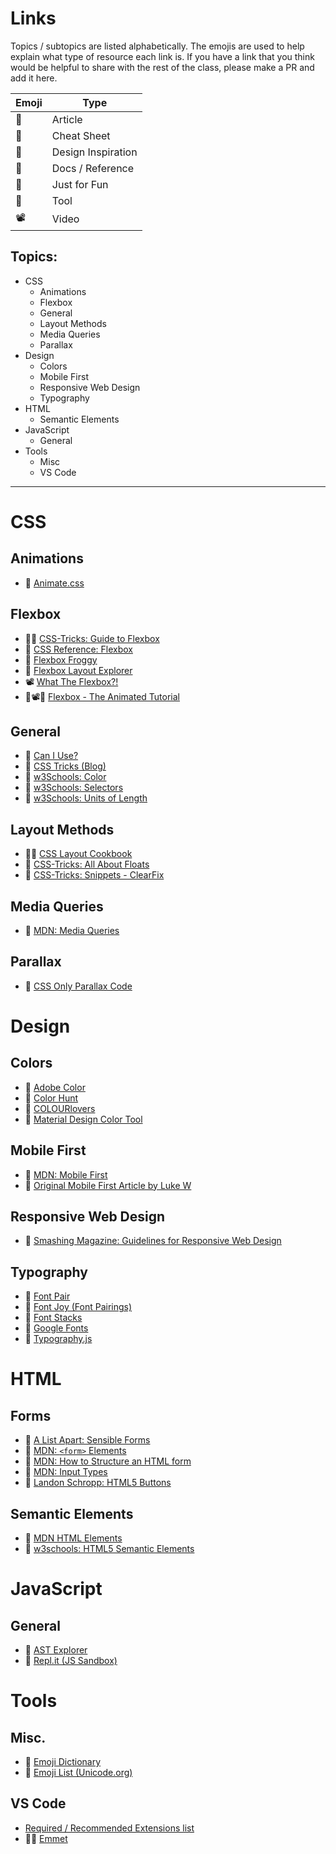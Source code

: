 # Links

Topics / subtopics are listed alphabetically. The emojis are used to help explain what type of resource each link is. If you have a link that you think would be helpful to share with the rest of the class, please make a PR and add it here. 

Emoji | Type
---|---
📰 | Article
📃 | Cheat Sheet
🎨 | Design Inspiration
📕 | Docs / Reference
👾 | Just for Fun
🔨 | Tool
📽️ | Video

## Topics:
- CSS
  - Animations
  - Flexbox
  - General
  - Layout Methods
  - Media Queries
  - Parallax
- Design
  - Colors
  - Mobile First
  - Responsive Web Design
  - Typography
- HTML
  - Semantic Elements
- JavaScript
  - General
- Tools
  - Misc
  - VS Code

---

# CSS
  
  ## Animations
  - 👾 [Animate.css](https://daneden.github.io/animate.css/)

  ## Flexbox
  - 📃📕 [CSS-Tricks: Guide to Flexbox](https://css-tricks.com/snippets/css/a-guide-to-flexbox/)
  - 📕 [CSS Reference: Flexbox](https://cssreference.io/flexbox/)
  - 👾 [Flexbox Froggy](https://flexboxfroggy.com/)
  - 🔨 [Flexbox Layout Explorer](http://www.csstutorial.org/flex-both.html)
  - 📽️ [What The Flexbox?!](https://flexbox.io/)
  - 📰📽️📕 [Flexbox - The Animated Tutorial](https://medium.com/@js_tut/flexbox-the-animated-tutorial-8075cbe4c1b2?sk=fa94a4ec74ddef706e41d3011eecc184)

  ## General
  - 🔨 [Can I Use?](https://caniuse.com/)
  - 📕 [CSS Tricks (Blog)](https://css-tricks.com/)
  - 📕 [w3Schools: Color](https://www.w3schools.com/cssref/css_colors_legal.asp)
  - 📃 [w3Schools: Selectors](https://www.w3schools.com/cssref/css_selectors.asp)
  - 📕 [w3Schools: Units of Length](https://www.w3schools.com/cssref/css_units.asp)
  
  ## Layout Methods
  - 📃📕 [CSS Layout Cookbook](https://developer.mozilla.org/en-US/docs/Web/CSS/Layout_cookbook)
  - 📰 [CSS-Tricks: All About Floats](https://css-tricks.com/all-about-floats/)
  - 📰 [CSS-Tricks: Snippets - ClearFix](https://css-tricks.com/snippets/css/clear-fix/)  
 
  ## Media Queries
  - 📕 [MDN: Media Queries](https://developer.mozilla.org/en-US/docs/Web/CSS/Media_Queries/Using_media_queries#Media_features)

  ## Parallax
  - 📃 [CSS Only Parallax Code](https://www.w3schools.com/howto/howto_css_parallax.asp)

# Design

  ## Colors
  - 🎨 [Adobe Color](https://color.adobe.com/explore/?filter=most-popular&time=all)
  - 🎨 [Color Hunt](http://colorhunt.co/)
  - 🎨 [COLOURlovers](https://www.colourlovers.com/)
  - 🎨 [Material Design Color Tool](https://material.io/tools/color/)

  ## Mobile First
  - 📰 [MDN: Mobile First](https://developer.mozilla.org/en-US/docs/Web/Apps/Progressive/Responsive/Mobile_first)
  - 📰 [Original Mobile First Article by Luke W](https://www.lukew.com/ff/entry.asp?933)

  ## Responsive Web Design
  - 📰 [Smashing Magazine: Guidelines for Responsive Web Design](https://www.smashingmagazine.com/2011/01/guidelines-for-responsive-web-design/)

  ## Typography
  - 🔨 [Font Pair](https://fontpair.co/)
  - 🔨 [Font Joy (Font Pairings)](https://fontjoy.com/)
  - 📃 [Font Stacks](https://css-tricks.com/snippets/css/font-stacks/)
  - 🔨 [Google Fonts](https://fonts.google.com/)
  - 📰 [Typography.js](http://kyleamathews.github.io/typography.js/)


# HTML

  ## Forms
  - 📰 [A List Apart: Sensible Forms](https://alistapart.com/article/sensibleforms)
  - 📃 [MDN: `<form>` Elements](https://developer.mozilla.org/en-US/docs/Web/HTML/Element#Forms)
  - 📰 [MDN: How to Structure an HTML form](https://developer.mozilla.org/en-US/docs/Learn/HTML/Forms/How_to_structure_an_HTML_form)
  - 📃 [MDN: Input Types](https://developer.mozilla.org/en-US/docs/Web/HTML/Element/input#Form_%3Cinput%3E_types)
  - 📰 [Landon Schropp: HTML5 Buttons](https://davidwalsh.name/html5-buttons)

  ## Semantic Elements
  - 📕 [MDN HTML Elements](https://developer.mozilla.org/en-US/docs/Web/HTML/Element)
  - 📕 [w3schools: HTML5 Semantic Elements](https://www.w3schools.com/html/html5_semantic_elements.asp) 

# JavaScript
  ## General
  - 🔨 [AST Explorer](https://astexplorer.net/)
  - 🔨 [Repl.it (JS Sandbox)](https://repl.it/repls/GigaJauntyFormula)

# Tools

  ## Misc.
  - 👾 [Emoji Dictionary](https://emojipedia.org)
  - 👾 [Emoji List (Unicode.org)](https://unicode.org/emoji/charts/emoji-list.html)

  ## VS Code 
  - [Required / Recommended Extensions list](VSCode-Extensions.md)
  - 📕🔨 [Emmet](https://docs.emmet.io/)

